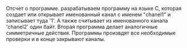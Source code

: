 Отсчет о программе.
разрабатываем программу на языке C, которая создает или открывает именованный канал с именем "chanel1" и записывает туда '1'.
А также считывает из именованного канала 'chanel2' один байт.
Вторая программа делает аналогичные симметричные действия.
Программы произвдят все необходимые проверки и в конце закрывают каналы.
